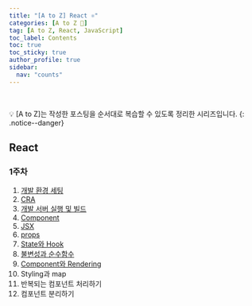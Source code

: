 ```yaml
---
title: "[A to Z] React ⚛️"
categories: [A to Z 📌]
tag: [A to Z, React, JavaScript]
toc_label: Contents
toc: true
toc_sticky: true
author_profile: true
sidebar:
  nav: "counts"
---
```


<br>

💡 [A to Z]는 작성한 포스팅을 순서대로 복습할 수 있도록 정리한 시리즈입니다.
{: .notice--danger}

## React

### 1주차

1. [개발 환경 세팅](https://mynamesieun.github.io/react/%EA%B0%9C%EB%B0%9C-%ED%99%98%EA%B2%BD-%EC%84%B8%ED%8C%85/)
2. [CRA](https://mynamesieun.github.io/react/CRA/)
3. [개발 서버 실행 및 빌드](https://mynamesieun.github.io/react/%EA%B0%9C%EB%B0%9C-%EC%84%9C%EB%B2%84-%EC%8B%A4%ED%96%89-%EB%B0%8F-%EB%B9%8C%EB%93%9C/)
4. [Component](https://mynamesieun.github.io/react/Component/)
5. [JSX](https://mynamesieun.github.io/react/JSX/)
6. [props](https://mynamesieun.github.io/react/props/)
7. [State와 Hook](https://mynamesieun.github.io/react/State%EC%99%80-Hook/)
8. [불변성과 순수함수](https://mynamesieun.github.io/react/%EB%B6%88%EB%B3%80%EC%84%B1%EA%B3%BC-%EC%88%9C%EC%88%98%ED%95%A8%EC%88%98/)
9. [Component와 Rendering](https://mynamesieun.github.io/react/Component%EC%99%80-Rendering/)
10. Styling과 map
11. 반복되는 컴포넌트 처리하기
12. 컴포넌트 분리하기
